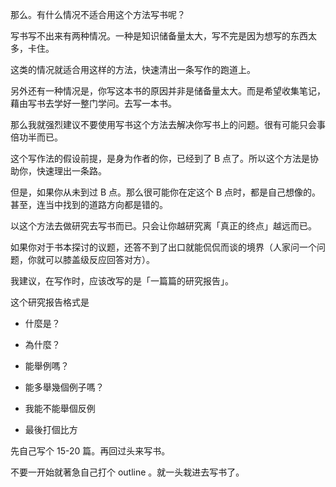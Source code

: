 那么。有什么情况不适合用这个方法写书呢？

写书写不出来有两种情况。一种是知识储备量太大，写不完是因为想写的东西太多，卡住。

这类的情况就适合用这样的方法，快速清出一条写作的跑道上。

另外还有一种情况是，你写这本书的原因并非是储备量太大。而是希望收集笔记，藉由写书去学好一整门学问。去写一本书。

那么我就强烈建议不要使用写书这个方法去解决你写书上的问题。很有可能只会事倍功半而已。

这个写作法的假设前提，是身为作者的你，已经到了 B
点了。所以这个方法是协助你，快速理出一条路。

但是，如果你从未到过 B 点。那么很可能你在定这个 B
点时，都是自己想像的。甚至，连当中找到的道路方向都是错的。

以这个方法去做研究去写书而已。只会让你越研究离「真正的终点」越远而已。

如果你对于书本探讨的议题，还答不到了出口就能侃侃而谈的境界（人家问一个问题，你就可以膝盖级反应回答对方）。

我建议，在写作时，应该改写的是「一篇篇的研究报告」。

这个研究报告格式是

-   什麼是？

<!-- -->

-   為什麼？

<!-- -->

-   能舉例嗎？

<!-- -->

-   能多舉幾個例子嗎？

<!-- -->

-   我能不能舉個反例

<!-- -->

-   最後打個比方

先自己写个 15-20 篇。再回过头来写书。

不要一开始就著急自己打个 outline 。就一头栽进去写书了。
